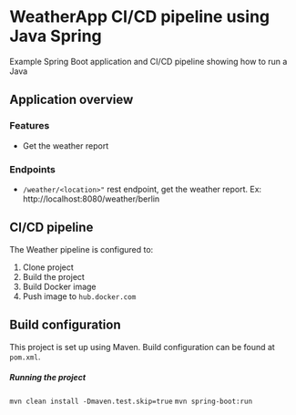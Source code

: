 # WeatherApp CI/CD pipeline using Java Spring

Example Spring Boot application and CI/CD pipeline showing how to run a Java

## Application overview

### Features

 - Get the weather report

 
### Endpoints

 - `/weather/<location>"` rest endpoint, get the weather report.
 Ex: http://localhost:8080/weather/berlin


## CI/CD pipeline 

The Weather pipeline is configured to:

  1. Clone project
  2. Build the project
  3. Build Docker image
  4. Push image to `hub.docker.com`


## Build configuration

This project is set up using Maven. Build configuration can be found at `pom.xml`.

##### Running the project
 
  `mvn clean install -Dmaven.test.skip=true`
 `mvn spring-boot:run`
